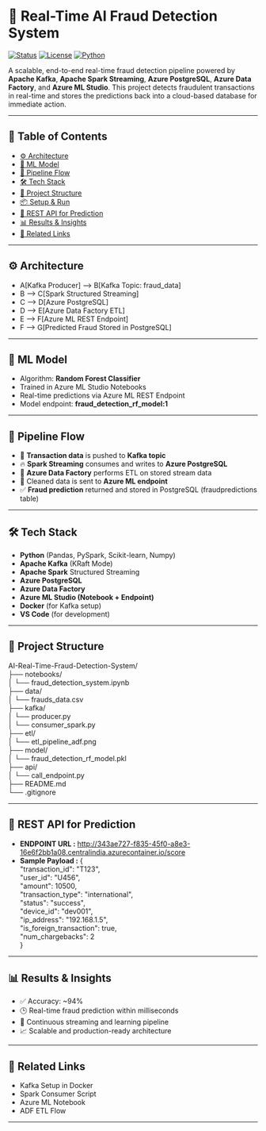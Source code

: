 # 🚨 Real-Time AI Fraud Detection System
[![Status](https://img.shields.io/badge/Status-Completed-brightgreen)](#)
[![License](https://img.shields.io/badge/License-Apache--2.0-blue)](https://www.apache.org/licenses/LICENSE-2.0)
[![Python](https://img.shields.io/badge/Python-3.8%2B-yellow)](https://www.python.org/)



A scalable, end-to-end real-time fraud detection pipeline powered by **Apache Kafka**, **Apache Spark Streaming**, **Azure PostgreSQL**, **Azure Data Factory**, and **Azure ML Studio**. This project detects fraudulent transactions in real-time and stores the predictions back into a cloud-based database for immediate action.

---

## 📌 Table of Contents

- [⚙️ Architecture](#️-architecture)  
- [🧠 ML Model](#-ml-model)  
- [🚀 Pipeline Flow](#-pipeline-flow)  
- [🛠️ Tech Stack](#️-tech-stack)  
- [📁 Project Structure](#-project-structure)  
- [📦 Setup & Run](#-setup--run)  
- [📡 REST API for Prediction](#-rest-api-for-prediction)  
- [📊 Results & Insights](#-results--insights)  
- [📎 Related Links](#-related-links)  

---

## ⚙️ Architecture

- A[Kafka Producer] --> B[Kafka Topic: fraud_data]  
- B --> C[Spark Structured Streaming]  
- C --> D[Azure PostgreSQL]  
- D --> E[Azure Data Factory ETL]  
- E --> F[Azure ML REST Endpoint]  
- F --> G[Predicted Fraud Stored in PostgreSQL]  

---

## 🧠 ML Model

- Algorithm: **Random Forest Classifier**    
- Trained in Azure ML Studio Notebooks  
- Real-time predictions via Azure ML REST Endpoint  
- Model endpoint: **fraud_detection_rf_model:1**    

---

## 🚀 Pipeline Flow

- 🧾 **Transaction data** is pushed to **Kafka topic**  
- 🔥 **Spark Streaming** consumes and writes to **Azure PostgreSQL**  
- 🧬 **Azure Data Factory** performs ETL on stored stream data  
- 🧠 Cleaned data is sent to **Azure ML endpoint**  
- ✅ **Fraud prediction** returned and stored in PostgreSQL (fraudpredictions table)  

---

## 🛠️ Tech Stack

- **Python** (Pandas, PySpark, Scikit-learn, Numpy)  
- **Apache Kafka** (KRaft Mode)  
- **Apache Spark** Structured Streaming  
- **Azure PostgreSQL**  
- **Azure Data Factory**  
- **Azure ML Studio (Notebook + Endpoint)**    
- **Docker** (for Kafka setup)  
- **VS Code** (for development)  

---

## 📁 Project Structure

AI-Real-Time-Fraud-Detection-System/  
├── notebooks/  
│   └── fraud_detection_system.ipynb  
├── data/  
│   └── frauds_data.csv  
├── kafka/  
│   └── producer.py  
│   └── consumer_spark.py  
├── etl/  
│   └── etl_pipeline_adf.png  
├── model/  
│   └── fraud_detection_rf_model.pkl  
├── api/  
│   └── call_endpoint.py  
├── README.md  
└── .gitignore  

---

## 📡 REST API for Prediction

- **ENDPOINT URL :** http://343ae727-f835-45f0-a8e3-16e6f2bb1a08.centralindia.azurecontainer.io/score
- **Sample Payload :** {  
  "transaction_id": "T123",  
  "user_id": "U456",  
  "amount": 10500,  
  "transaction_type": "international",  
  "status": "success",  
  "device_id": "dev001",  
  "ip_address": "192.168.1.5",  
  "is_foreign_transaction": true,  
  "num_chargebacks": 2  
}  

---

## 📊 Results & Insights

-  ✅ Accuracy: ~94%  
- 🕒 Real-time fraud prediction within milliseconds  
- 🔄 Continuous streaming and learning pipeline  
- 📈 Scalable and production-ready architecture  

---

## 📎 Related Links

- Kafka Setup in Docker  
- Spark Consumer Script  
- Azure ML Notebook  
- ADF ETL Flow  

---
